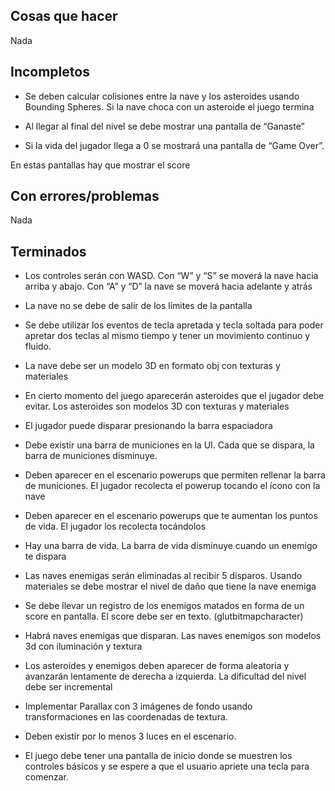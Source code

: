 ﻿## Cosas que hacer

Nada

## Incompletos

* Se deben calcular colisiones entre la nave y los asteroides usando Bounding
Spheres. Si la nave choca con un asteroide el juego termina 

* Al llegar al final del nivel se debe mostrar una pantalla de “Ganaste” 

* Si la vida del jugador llega a 0 se mostrará una pantalla de “Game Over”. 

En estas pantallas hay que mostrar el score


## Con errores/problemas

Nada

## Terminados

* Los controles serán con WASD. Con “W” y “S” se moverá la nave hacia arriba
y abajo. Con “A” y “D” la nave se moverá hacia adelante y atrás

* La nave no se debe de salir de los límites de la pantalla

* Se debe utilizar los eventos de tecla apretada y tecla soltada para poder
apretar dos teclas al mismo tiempo y tener un movimiento continuo y fluido.

* La nave debe ser un modelo 3D en formato obj con texturas y materiales

* En cierto momento del juego aparecerán asteroides que el jugador debe
evitar. Los asteroides son modelos 3D con texturas y materiales

* El jugador puede disparar presionando la barra espaciadora

* Debe existir una barra de municiones en la UI. Cada que se dispara, la barra
de municiones disminuye.

* Deben aparecer en el escenario powerups que permiten rellenar la barra de
municiones. El jugador recolecta el powerup tocando el ícono con la nave

* Deben aparecer en el escenario powerups que te aumentan los puntos de
vida. El jugador los recolecta tocándolos

* Hay una barra de vida. La barra de vida disminuye cuando un enemigo te
dispara

* Las naves enemigas serán eliminadas al recibir 5 disparos. Usando
materiales se debe mostrar el nivel de daño que tiene la nave enemiga

* Se debe llevar un registro de los enemigos matados en forma de un score en
pantalla. El score debe ser en texto. (glutbitmapcharacter)

* Habrá naves enemigas que disparan. Las naves enemigos son modelos 3d con
iluminación y textura

* Los asteroides y enemigos deben aparecer de forma aleatoria y avanzarán
lentamente de derecha a izquierda. La dificultad del nivel debe ser
incremental

* Implementar Parallax con 3 imágenes de fondo usando transformaciones en
las coordenadas de textura.

* Deben existir por lo menos 3 luces en el escenario.

* El juego debe tener una pantalla de inicio donde se muestren los controles
básicos y se espere a que el usuario apriete una tecla para comenzar.